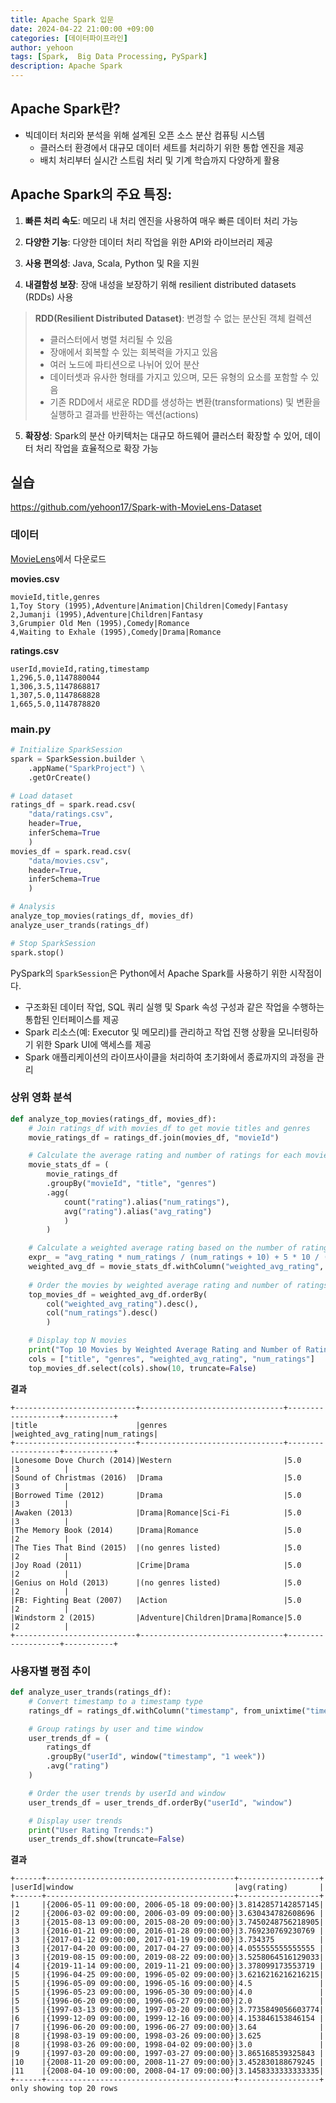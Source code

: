 ```yaml
---
title: Apache Spark 입문
date: 2024-04-22 21:00:00 +09:00
categories: [데이터파이프라인]
author: yehoon
tags: [Spark,  Big Data Processing, PySpark]
description: Apache Spark
---
```


## Apache Spark란?
 - 빅데이터 처리와 분석을 위해 설계된 오픈 소스 분산 컴퓨팅 시스템
   - 클러스터 환경에서 대규모 데이터 세트를 처리하기 위한 통합 엔진을 제공
   - 배치 처리부터 실시간 스트림 처리 및 기계 학습까지 다양하게 활용

## Apache Spark의 주요 특징:

1. **빠른 처리 속도**: 메모리 내 처리 엔진을 사용하여 매우 빠른 데이터 처리 가능

2. **다양한 기능**: 다양한 데이터 처리 작업을 위한 API와 라이브러리 제공

3. **사용 편의성**: Java, Scala, Python 및 R을 지원

4. **내결함성 보장**: 장애 내성을 보장하기 위해 resilient distributed datasets (RDDs) 사용  
> **RDD(Resilient Distributed Dataset)**: 변경할 수 없는 분산된 객체 컬렉션
>  - 클러스터에서 병렬 처리될 수 있음
>  - 장애에서 회복할 수 있는 회복력을 가지고 있음
>  - 여러 노드에 파티션으로 나뉘어 있어 분산
>  - 데이터셋과 유사한 형태를 가지고 있으며, 모든 유형의 요소를 포함할 수 있음
>  - 기존 RDD에서 새로운 RDD를 생성하는 변환(transformations) 및 변환을 실행하고 결과를 반환하는 액션(actions)


5. **확장성**: Spark의 분산 아키텍처는 대규모 하드웨어 클러스터 확장할 수 있어, 데이터 처리 작업을 효율적으로 확장 가능

## 실습
<https://github.com/yehoon17/Spark-with-MovieLens-Dataset>

### 데이터 
[MovieLens](https://grouplens.org/datasets/movielens/)에서 다운로드 

**movies.csv**
```
movieId,title,genres
1,Toy Story (1995),Adventure|Animation|Children|Comedy|Fantasy
2,Jumanji (1995),Adventure|Children|Fantasy
3,Grumpier Old Men (1995),Comedy|Romance
4,Waiting to Exhale (1995),Comedy|Drama|Romance
```

**ratings.csv**
```
userId,movieId,rating,timestamp
1,296,5.0,1147880044
1,306,3.5,1147868817
1,307,5.0,1147868828
1,665,5.0,1147878820
```

### main.py
```python
# Initialize SparkSession
spark = SparkSession.builder \
    .appName("SparkProject") \
    .getOrCreate()

# Load dataset
ratings_df = spark.read.csv(
    "data/ratings.csv", 
    header=True, 
    inferSchema=True
    )
movies_df = spark.read.csv(
    "data/movies.csv", 
    header=True, 
    inferSchema=True
    )

# Analysis
analyze_top_movies(ratings_df, movies_df)
analyze_user_trands(ratings_df)

# Stop SparkSession
spark.stop()
```

PySpark의 `SparkSession`은 Python에서 Apache Spark를 사용하기 위한 시작점이다.  
 - 구조화된 데이터 작업, SQL 쿼리 실행 및 Spark 속성 구성과 같은 작업을 수행하는 통합된 인터페이스를 제공
 - Spark 리소스(예: Executor 및 메모리)를 관리하고 작업 진행 상황을 모니터링하기 위한 Spark UI에 액세스를 제공
 - Spark 애플리케이션의 라이프사이클을 처리하여 초기화에서 종료까지의 과정을 관리
  
### 상위 영화 분석
```python
def analyze_top_movies(ratings_df, movies_df):
    # Join ratings_df with movies_df to get movie titles and genres
    movie_ratings_df = ratings_df.join(movies_df, "movieId")

    # Calculate the average rating and number of ratings for each movie
    movie_stats_df = (
        movie_ratings_df
        .groupBy("movieId", "title", "genres") 
        .agg(
            count("rating").alias("num_ratings"),
            avg("rating").alias("avg_rating")
            )
        )

    # Calculate a weighted average rating based on the number of ratings
    expr_ = "avg_rating * num_ratings / (num_ratings + 10) + 5 * 10 / (num_ratings + 10)"
    weighted_avg_df = movie_stats_df.withColumn("weighted_avg_rating", expr(expr_))
    
    # Order the movies by weighted average rating and number of ratings
    top_movies_df = weighted_avg_df.orderBy(
        col("weighted_avg_rating").desc(),
        col("num_ratings").desc()
        )

    # Display top N movies
    print("Top 10 Movies by Weighted Average Rating and Number of Ratings:")
    cols = ["title", "genres", "weighted_avg_rating", "num_ratings"]
    top_movies_df.select(cols).show(10, truncate=False)
```

**결과**
```
+---------------------------+--------------------------------+-------------------+-----------+
|title                      |genres                          |weighted_avg_rating|num_ratings|
+---------------------------+--------------------------------+-------------------+-----------+
|Lonesome Dove Church (2014)|Western                         |5.0                |3          |
|Sound of Christmas (2016)  |Drama                           |5.0                |3          |
|Borrowed Time (2012)       |Drama                           |5.0                |3          |
|Awaken (2013)              |Drama|Romance|Sci-Fi            |5.0                |3          |
|The Memory Book (2014)     |Drama|Romance                   |5.0                |2          |
|The Ties That Bind (2015)  |(no genres listed)              |5.0                |2          |
|Joy Road (2011)            |Crime|Drama                     |5.0                |2          |
|Genius on Hold (2013)      |(no genres listed)              |5.0                |2          |
|FB: Fighting Beat (2007)   |Action                          |5.0                |2          |
|Windstorm 2 (2015)         |Adventure|Children|Drama|Romance|5.0                |2          |
+---------------------------+--------------------------------+-------------------+-----------+
```

### 사용자별 평점 추이
```python
def analyze_user_trands(ratings_df):
    # Convert timestamp to a timestamp type
    ratings_df = ratings_df.withColumn("timestamp", from_unixtime("timestamp"))

    # Group ratings by user and time window
    user_trends_df = (
        ratings_df
        .groupBy("userId", window("timestamp", "1 week"))
        .avg("rating")
    )

    # Order the user trends by userId and window
    user_trends_df = user_trends_df.orderBy("userId", "window")

    # Display user trends
    print("User Rating Trends:")
    user_trends_df.show(truncate=False)
```

**결과**
```
+------+------------------------------------------+------------------+
|userId|window                                    |avg(rating)       |
+------+------------------------------------------+------------------+
|1     |{2006-05-11 09:00:00, 2006-05-18 09:00:00}|3.8142857142857145|
|2     |{2006-03-02 09:00:00, 2006-03-09 09:00:00}|3.630434782608696 |
|3     |{2015-08-13 09:00:00, 2015-08-20 09:00:00}|3.7450248756218905|
|3     |{2016-01-21 09:00:00, 2016-01-28 09:00:00}|3.769230769230769 |
|3     |{2017-01-12 09:00:00, 2017-01-19 09:00:00}|3.734375          |
|3     |{2017-04-20 09:00:00, 2017-04-27 09:00:00}|4.055555555555555 |
|3     |{2019-08-15 09:00:00, 2019-08-22 09:00:00}|3.5258064516129033|
|4     |{2019-11-14 09:00:00, 2019-11-21 09:00:00}|3.378099173553719 |
|5     |{1996-04-25 09:00:00, 1996-05-02 09:00:00}|3.6216216216216215|
|5     |{1996-05-09 09:00:00, 1996-05-16 09:00:00}|4.5               |
|5     |{1996-05-23 09:00:00, 1996-05-30 09:00:00}|4.0               |
|5     |{1996-06-20 09:00:00, 1996-06-27 09:00:00}|2.0               |
|5     |{1997-03-13 09:00:00, 1997-03-20 09:00:00}|3.7735849056603774|
|6     |{1999-12-09 09:00:00, 1999-12-16 09:00:00}|4.153846153846154 |
|7     |{1996-06-20 09:00:00, 1996-06-27 09:00:00}|3.64              |
|8     |{1998-03-19 09:00:00, 1998-03-26 09:00:00}|3.625             |
|8     |{1998-03-26 09:00:00, 1998-04-02 09:00:00}|3.0               |
|9     |{1997-03-20 09:00:00, 1997-03-27 09:00:00}|3.865168539325843 |
|10    |{2008-11-20 09:00:00, 2008-11-27 09:00:00}|3.452830188679245 |
|11    |{2008-04-10 09:00:00, 2008-04-17 09:00:00}|3.1458333333333335|
+------+------------------------------------------+------------------+
only showing top 20 rows
```
